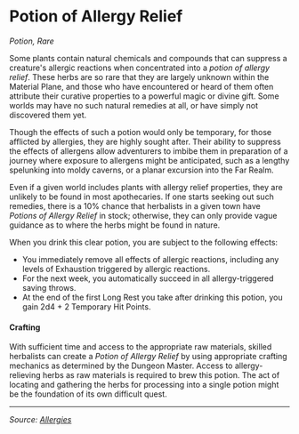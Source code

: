 # Potion of Allergy Relief

_Potion, Rare_

Some plants contain natural chemicals and compounds that can suppress a creature's allergic reactions when concentrated into a _potion of allergy relief_. These herbs are so rare that they are largely unknown within the Material Plane, and those who have encountered or heard of them often attribute their curative properties to a powerful magic or divine gift. Some worlds may have no such natural remedies at all, or have simply not discovered them yet.

Though the effects of such a potion would only be temporary, for those afflicted by allergies, they are highly sought after. Their ability to suppress the effects of allergens allow adventurers to imbibe them in preparation of a journey where exposure to allergens might be anticipated, such as a lengthy spelunking into moldy caverns, or a planar excursion into the Far Realm.

Even if a given world includes plants with allergy relief properties, they are unlikely to be found in most apothecaries. If one starts seeking out such remedies, there is a 10% chance that herbalists in a given town have _Potions of Allergy Relief_ in stock; otherwise, they can only provide vague guidance as to where the herbs might be found in nature.

When you drink this clear potion, you are subject to the following effects:

- You immediately remove all effects of allergic reactions, including any levels of Exhaustion triggered by allergic reactions.
- For the next week, you automatically succeed in all allergy-triggered saving throws.
- At the end of the first Long Rest you take after drinking this potion, you gain 2d4 + 2 Temporary Hit Points.

#### Crafting

With sufficient time and access to the appropriate raw materials, skilled herbalists can create a _Potion of Allergy Relief_ by using appropriate crafting mechanics as determined by the Dungeon Master. Access to allergy-relieving herbs as raw materials is required to brew this potion. The act of locating and gathering the herbs for processing into a single potion might be the foundation of its own difficult quest.

---

_Source: [Allergies](https://github.com/mpanighetti/dnd5e-allergies)_
